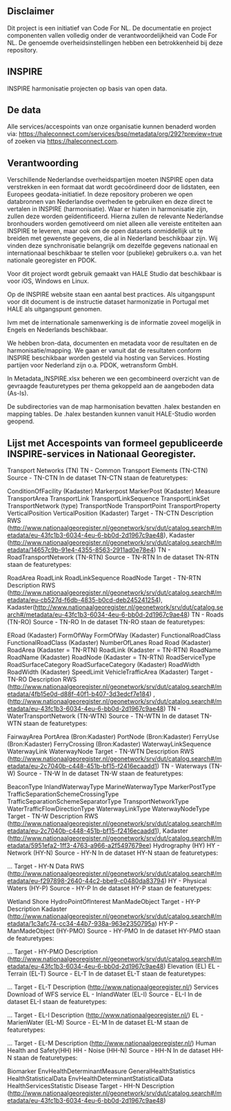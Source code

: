 ## Disclaimer
Dit project is een initiatief van Code For NL. De documentatie en project componenten vallen volledig onder de verantwoordelijkheid van Code For NL. De genoemde overheidsinstellingen hebben een betrokkenheid bij deze repository.

## INSPIRE
INSPIRE harmonisatie projecten op basis van open data.

## De data
Alle services/accespoints van onze organisatie kunnen benaderd worden via: https://haleconnect.com/services/bsp/metadata/org/292?preview=true of zoeken via https://haleconnect.com.

## Verantwoording
Verschillende Nederlandse overheidspartijen moeten INSPIRE open data verstrekken in een formaat dat wordt gecoördineerd door de lidstaten, een Europees geodata-initiatief. In deze repository proberen we open databronnen van Nederlandse overheden te gebruiken en deze direct te vertalen in INSPIRE (harmonisatie). Waar er hiaten in harmonisatie zijn, zullen deze worden geïdentificeerd. Hierna zullen de relevante Nederlandse bronhouders worden gemotiveerd om niet alleen alle vereiste entiteiten aan INSPIRE te leveren, maar ook om de open datasets onmiddellijk uit te breiden met gewenste gegevens, die al in Nederland beschikbaar zijn. Wij vinden deze synchronisatie belangrijk om dezelfde gegevens nationaal en internationaal beschikbaar te stellen voor (publieke) gebruikers o.a. van het nationale georegister en PDOK.

Voor dit project wordt gebruik gemaakt van HALE Studio dat beschikbaar is voor iOS, Windows en Linux.

Op de INSPIRE website staan een aantal best practices. Als uitgangspunt voor dit document is de instructie dataset harmonizatie in Portugal met HALE als uitgangspunt genomen.

Ivm met de internationale samenwerking is de informatie zoveel mogelijk in Engels en Nederlands beschikbaar.

We hebben bron-data, documenten en metadata voor de resultaten en de harmonisatie/mapping. We gaan er vanuit dat de resultaten conform INSPIRE beschikbaar worden gesteld via hosting van Services. Hosting partijen voor Nederland zijn o.a. PDOK, wetransform GmbH.

In Metadata_INSPIRE.xlsx beheren we een gecombineerd overzicht van de gevraagde feauturetypes per thema gekoppeld aan de aangeboden data (As-Is).

De subdirectories van de map harmonisation bevatten .halex bestanden en mapping tables. De .halex bestanden kunnen vanuit HALE-Studio worden geopend.

## Lijst met Accespoints van formeel gepubliceerde INSPIRE-services in Nationaal Georegister.

Transport Networks (TN)
TN - Common Transport Elements (TN-CTN)
Source - TN-CTN
In de dataset TN-CTN staan de featuretypes:

ConditionOfFacility (Kadaster)
Markerpost
MarkerPost (Kadaster)
Measure
TransportArea
TransportLink
TransportLinkSequence
TransportLinkSet
TransportNetwork (type)
TransportNode
TransportPoint
TransportProperty
VerticalPosition
VerticalPosition (Kadaster)
Target - TN-CTN
Description RWS (http://www.nationaalgeoregister.nl/geonetwork/srv/dut/catalog.search#/metadata/eu-43fc1b3-6034-4eu-6-bb0d-2d1967c9ae48), Kadaster (http://www.nationaalgeoregister.nl/geonetwork/srv/dut/catalog.search#/metadata/14657c9b-91e4-4355-8563-2911ad0e78e4)
TN - RoadTransportNetwork (TN-RTN)
Source - TN-RTN
In de dataset TN-RTN staan de featuretypes:

RoadArea
RoadLink
RoadLinkSequence
RoadNode
Target - TN-RTN
Description RWS (http://www.nationaalgeoregister.nl/geonetwork/srv/dut/catalog.search#/metadata/eu-cb527d-f6db-4835-b0cd-deb245241254), Kadaster(http://www.nationaalgeoregister.nl/geonetwork/srv/dut/catalog.search#/metadata/eu-43fc1b3-6034-4eu-6-bb0d-2d1967c9ae48)
TN - Roads (TN-RO)
Source - TN-RO
In de dataset TN-RO staan de featuretypes:

ERoad (Kadaster)
FormOfWay
FormOfWay (Kadaster)
FunctionalRoadClass
FunctionalRoadClass (Kadaster)
NumberOfLanes
Road
Road (Kadaster)
RoadArea (Kadaster = TN-RTN)
RoadLink (Kadaster = TN-RTN)
RoadName
RoadName (Kadaster)
RoadNode (Kadaster = TN-RTN)
RoadServiceType
RoadSurfaceCategory
RoadSurfaceCategory (Kadaster)
RoadWidth
RoadWidth (Kadaster)
SpeedLimit
VehicleTrafficArea (Kadaster)
Target - TN-RO
Description RWS (http://www.nationaalgeoregister.nl/geonetwork/srv/dut/catalog.search#/metadata/4fb15e0d-d88f-40f1-b407-3d3edcf7e184) , (http://www.nationaalgeoregister.nl/geonetwork/srv/dut/catalog.search#/metadata/eu-43fc1b3-6034-4eu-6-bb0d-2d1967c9ae48)
TN - WaterTransportNetwork (TN-WTN)
Source - TN-WTN
In de dataset TN-WTN staan de featuretypes:

FairwayArea
PortArea (Bron:Kadaster)
PortNode (Bron:Kadaster)
FerryUse (Bron:Kadaster)
FerryCrossing (Bron:Kadaster)
WaterwayLinkSequence
WaterwayLink
WaterwayNode
Target - TN-WTN
Description RWS (http://www.nationaalgeoregister.nl/geonetwork/srv/dut/catalog.search#/metadata/eu-2c7040b-c448-451b-bf15-f2416ecaadd1)
TN - Waterways (TN-W)
Source - TN-W
In de dataset TN-W staan de featuretypes:

BeaconType
InlandWaterwayType
MarineWaterwayType
MarkerPostType
TrafficSeparationSchemeCrossingType
TrafficSeparationSchemeSeparatorType
TransportNetworkType
WaterTrafficFlowDirectionType
WaterwayLinkType
WaterwayNodeType
Target - TN-W
Description RWS (http://www.nationaalgeoregister.nl/geonetwork/srv/dut/catalog.search#/metadata/eu-2c7040b-c448-451b-bf15-f2416ecaadd1), Kadaster (http://www.nationaalgeoregister.nl/geonetwork/srv/dut/catalog.search#/metadata/5951efa2-1ff3-4763-a966-a2f5497679ee)
Hydrography (HY)
HY - Network (HY-N)
Source - HY-N
In de dataset HY-N staan de featuretypes:

...
Target - HY-N
Data RWS (http://www.nationaalgeoregister.nl/geonetwork/srv/dut/catalog.search#/metadata/eu-f297898-2640-44c2-bbe9-c0480da83794)
HY - Physical Waters (HY-P)
Source - HY-P
In de dataset HY-P staan de featuretypes:

Wetland
Shore
HydroPointOfInterest
ManMadeObject
Target - HY-P
Description Kadaster (http://www.nationaalgeoregister.nl/geonetwork/srv/dut/catalog.search#/metadata/1c3afc74-cc34-44b7-938a-963e2350795a)
HY-P - ManMadeObject (HY-PMO)
Source - HY-PMO
In de dataset HY-PMO staan de featuretypes:

...
Target - HY-PMO
Description (http://www.nationaalgeoregister.nl/geonetwork/srv/dut/catalog.search#/metadata/eu-43fc1b3-6034-4eu-6-bb0d-2d1967c9ae48)
Elevation (EL)
EL - Terrain (EL-T)
Source - EL-T
In de dataset EL-T staan de featuretypes:

...
Target - EL-T
Description (http://www.nationaalgeoregister.nl/)
Services Download of WFS service
EL - InlandWater (EL-I)
Source - EL-I
In de dataset EL-I staan de featuretypes:

...
Target - EL-I
Description (http://www.nationaalgeoregister.nl/)
EL - MarienWater (EL-M)
Source - EL-M
In de dataset EL-M staan de featuretypes:

...
Target - EL-M
Description (http://www.nationaalgeoregister.nl/)
Human Health and Safety(HH)
HH - Noise (HH-N)
Source - HH-N
In de dataset HH-N staan de featuretypes:

Biomarker
EnvHealthDeterminantMeasure
GeneralHealthStatistics
HealthStatisticalData
EnvHealthDeterminantStatisticalData
HealthServicesStatistic
Disease
Target - HH-N
Description (http://www.nationaalgeoregister.nl/geonetwork/srv/dut/catalog.search#/metadata/eu-43fc1b3-6034-4eu-6-bb0d-2d1967c9ae48)
